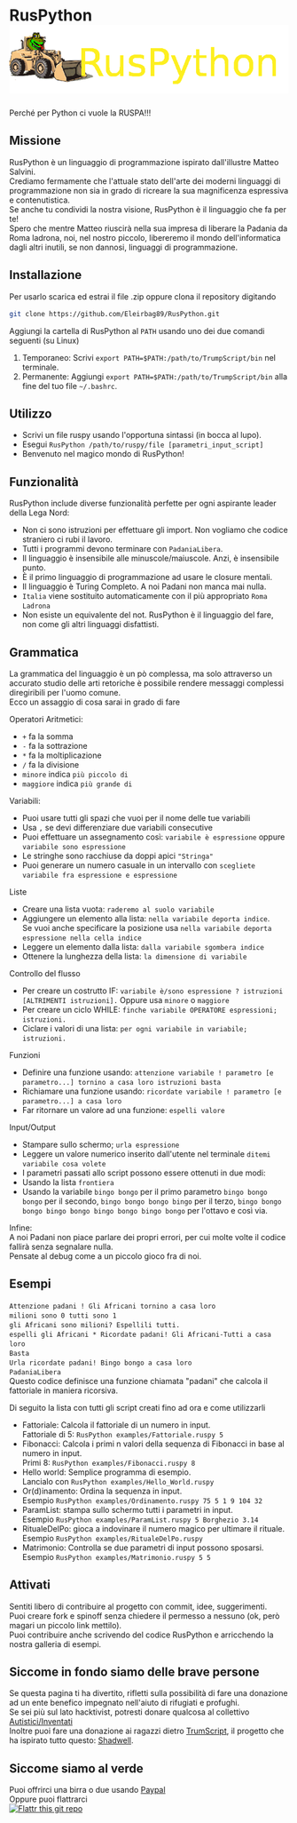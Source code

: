# RusPython <img src="https://raw.githubusercontent.com/Eleirbag89/RusPython/master/RusPython_logo.png" />
Perché per Python ci vuole la RUSPA!!!

## Missione
RusPython è un linguaggio di programmazione ispirato dall'illustre Matteo Salvini.   
Crediamo fermamente che l'attuale stato dell'arte dei moderni linguaggi di programmazione non sia in grado di ricreare la sua magnificenza espressiva e contenutistica.   
Se anche tu condividi la nostra visione, RusPython è il linguaggio che fa per te!   
Spero che mentre Matteo riuscirà nella sua impresa di liberare la Padania da Roma ladrona, noi, nel nostro piccolo, libereremo il mondo dell'informatica dagli altri inutili, se non dannosi, linguaggi di programmazione.

## Installazione
Per usarlo scarica ed estrai il file .zip  oppure clona il repository digitando

```bash
git clone https://github.com/Eleirbag89/RusPython.git
```

Aggiungi la cartella di RusPython al `PATH` usando uno dei due comandi seguenti (su Linux)

1. Temporaneo: Scrivi `export PATH=$PATH:/path/to/TrumpScript/bin` nel terminale.
2. Permanente: Aggiungi `export PATH=$PATH:/path/to/TrumpScript/bin` alla fine del tuo file `~/.bashrc`.

## Utilizzo
* Scrivi un file ruspy usando l'opportuna sintassi (in bocca al lupo).
* Esegui `RusPython /path/to/ruspy/file [parametri_input_script]`
* Benvenuto nel magico mondo di RusPython!

## Funzionalità
RusPython include diverse funzionalità perfette per ogni aspirante leader della Lega Nord:
* Non ci sono istruzioni per effettuare gli import. Non vogliamo che codice straniero ci rubi il lavoro.
* Tutti i programmi devono terminare con `PadaniaLibera`.
* Il linguaggio è insensibile alle minuscole/maiuscole. Anzi, è insensibile punto.
* È il primo linguaggio di programmazione ad usare le closure mentali.
* Il linguaggio è Turing Completo. A noi Padani non manca mai nulla.
* `Italia` viene sostituito automaticamente con il più appropriato `Roma Ladrona`
* Non esiste un equivalente del not. RusPython è il linguaggio del fare, non come gli altri linguaggi disfattisti.

## Grammatica
La grammatica del linguaggio è un pò complessa, ma solo attraverso un accurato studio delle arti retoriche è possibile rendere messaggi complessi diregiribili per l'uomo comune.   
Ecco un assaggio di cosa sarai in grado di fare

Operatori Aritmetici:
* `+` fa la somma
* `-` fa la sottrazione
* `*` fa la moltiplicazione
* `/` fa la divisione
* `minore` indica `più piccolo di`
* `maggiore` indica `più grande di`

Variabili:
* Puoi usare tutti gli spazi che vuoi per il nome delle tue variabili
* Usa `,` se devi differenziare due variabili consecutive
* Puoi effettuare un assegnamento così: `variabile è espressione` oppure `variabile sono espressione`
* Le stringhe sono racchiuse da doppi apici `"Stringa"`   
* Puoi generare un numero casuale in un intervallo con `scegliete variabile fra espressione e espressione`

Liste
* Creare una lista vuota: `raderemo al suolo variabile`
* Aggiungere un elemento alla lista: `nella variabile deporta indice`.   
Se vuoi anche specificare la posizione usa
`nella variabile deporta espressione nella cella indice`
* Leggere un elemento dalla lista: `dalla variabile sgombera indice`
* Ottenere la lunghezza della lista: `la dimensione di variabile`

Controllo del flusso
* Per creare un costrutto IF: `variabile è/sono espressione ? istruzioni [ALTRIMENTI istruzioni].` Oppure usa `minore` o `maggiore`
* Per creare un ciclo WHILE: `finche variabile OPERATORE espressioni; istruzioni.`
* Ciclare i valori di una lista: `per ogni variabile in variabile; istruzioni.`

Funzioni
* Definire una funzione usando: `attenzione variabile ! parametro [e parametro...] tornino a casa loro istruzioni basta`
* Richiamare una funzione usando: `ricordate variabile ! parametro [e parametro...] a casa loro`
* Far ritornare un valore ad una funzione: `espelli valore`

Input/Output
* Stampare sullo schermo; `urla espressione`   
* Leggere un valore numerico inserito dall'utente nel terminale `ditemi variabile cosa volete`
* I parametri passati allo script possono essere ottenuti in due modi:   
* Usando la lista `frontiera`   
* Usando la variabile `bingo bongo` per il primo parametro `bingo bongo bongo` per il secondo, `bingo bongo bongo bingo` per il terzo, `bingo bongo bongo bingo bongo bingo bongo bingo bongo` per l'ottavo e così via.   

Infine:   
A noi Padani non piace parlare dei propri errori, per cui molte volte il codice fallirà senza segnalare nulla.   
Pensate al debug come a un piccolo gioco fra di noi.

## Esempi
`Attenzione padani ! Gli Africani tornino a casa loro`   
`milioni sono 0 tutti sono 1`   
`gli Africani sono milioni? Espellili tutti.`    
`espelli gli Africani * Ricordate padani! Gli Africani-Tutti a casa loro`    
`Basta`   
`Urla ricordate padani! Bingo bongo a casa loro`   
`PadaniaLibera`   
Questo codice definisce una funzione chiamata "padani" che calcola il fattoriale in maniera ricorsiva.   

Di seguito la lista con tutti gli script creati fino ad ora e come utilizzarli
* Fattoriale: Calcola il fattoriale di un numero in input.   
Fattoriale di 5: `RusPython examples/Fattoriale.ruspy 5`
* Fibonacci: Calcola i primi n valori della sequenza di Fibonacci in base al numero in input.   
Primi 8: `RusPython examples/Fibonacci.ruspy 8`
* Hello world: Semplice programma di esempio.   
Lancialo con `RusPython examples/Hello_World.ruspy`
* Or(d)inamento: Ordina la sequenza in input.   
Esempio `RusPython examples/Ordinamento.ruspy 75 5 1 9 104 32`
* ParamList: stampa sullo schermo tutti i parametri in input.   
Esempio `RusPython examples/ParamList.ruspy 5 Borghezio 3.14`
* RitualeDelPo: gioca a indovinare il numero magico per ultimare il rituale.   
Esempio `RusPython examples/RitualeDelPo.ruspy`
* Matrimonio: Controlla se due parametri di input possono sposarsi.
Esempio `RusPython examples/Matrimonio.ruspy 5 5`

## Attivati
Sentiti libero di contribuire al progetto con commit, idee, suggerimenti.   
Puoi creare fork e spinoff senza chiedere il permesso a nessuno (ok, però magari un piccolo link mettilo).   
Puoi contribuire anche scrivendo del codice RusPython e arricchendo la nostra galleria di esempi.

## Siccome in fondo siamo delle brave persone
Se questa pagina ti ha divertito, rifletti sulla possibilità di fare una donazione ad un ente benefico impegnato nell'aiuto di rifugiati e profughi.   
Se sei più sul lato hacktivist, potresti donare qualcosa al collettivo [Autistici/Inventati](http://www.autistici.org/it/donate.html)    
Inoltre puoi fare una donazione ai ragazzi dietro [TrumScript](https://github.com/samshadwell/TrumpScript), il progetto che ha ispirato tutto questo: [Shadwell](https://paypal.me/Shadwell).

## Siccome siamo al verde
Puoi offrirci una birra o due usando [Paypal](https://paypal.me/eleirbag89)    
Oppure puoi flattrarci   
[![Flattr this git repo](http://api.flattr.com/button/flattr-badge-large.png)](https://flattr.com/submit/auto?user_id=eleirbag89&url=https://github.com/Eleirbag89/RusPython&title=RusPython&language=it&tags=github&category=software) 
